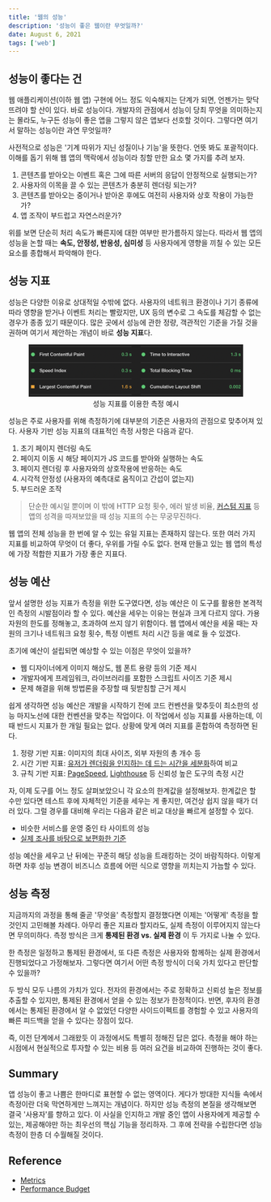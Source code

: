```yaml
---
title: '웹의 성능'
description: '성능이 좋은 웹이란 무엇일까?'
date: August 6, 2021
tags: ['web']
---
```


## 성능이 좋다는 건

웹 애플리케이션(이하 웹 앱) 구현에 어느 정도 익숙해지는 단계가 되면, 언젠가는 맞닥뜨려야 할 산이 있다. 바로 성능이다. 개발자의 관점에서 성능이 당최 무엇을 의미하는지는 몰라도, 누구든 성능이 좋은 앱을 그렇지 않은 앱보다 선호할 것이다. 그렇다면 여기서 말하는 성능이란 과연 무엇일까?

사전적으로 성능은 '기계 따위가 지닌 성질이나 기능'을 뜻한다. 언뜻 봐도 포괄적이다. 이해를 돕기 위해 웹 앱의 맥락에서 성능이라 칭할 만한 요소 몇 가지를 추려 보자.

1. 콘텐츠를 받아오는 이벤트 혹은 그에 따른 서버의 응답이 안정적으로 실행되는가?
2. 사용자의 이목을 끌 수 있는 콘텐츠가 충분히 렌더링 되는가?
3. 콘텐츠를 받아오는 중이거나 받아온 후에도 여전히 사용자와 상호 작용이 가능한가?
4. 앱 조작이 부드럽고 자연스러운가?

위를 보면 단순히 처리 속도가 빠른지에 대한 여부만 판가름하지 않는다. 따라서 웹 앱의 성능을 논할 때는 **속도, 안정성, 반응성, 심미성** 등 사용자에게 영향을 끼칠 수 있는 모든 요소를 종합해서 파악해야 한다.

## 성능 지표

성능은 다양한 이유로 상대적일 수밖에 없다. 사용자의 네트워크 환경이나 기기 종류에 따라 영향을 받거나 이벤트 처리는 빨랐지만, UX 등의 변수로 그 속도를 체감할 수 없는 경우가 종종 있기 때문이다. 많은 곳에서 성능에 관한 정량, 객관적인 기준을 가질 것을 권하며 여기서 제안하는 개념이 바로 **성능 지표**다.

<figure>
  <img src="../../images/body/web-performance-metrics.png" alt="웹 성능 측정 예시" />
  <figcaption align = "center">성능 지표를 이용한 측정 예시</figcaption>
</figure>

성능은 주로 사용자를 위해 측정하기에 대부분의 기준은 사용자의 관점으로 맞추어져 있다. 사용자 기반 성능 지표의 대표적인 측정 사항은 다음과 같다.

1. 초기 페이지 렌더링 속도
2. 페이지 이동 시 해당 페이지가 JS 코드를 받아와 실행하는 속도
3. 페이지 렌더링 후 사용자와의 상호작용에 반응하는 속도
4. 시각적 안정성 (사용자의 예측대로 움직이고 간섭이 없는지)
5. 부드러운 조작

> 단순한 예시일 뿐이며 이 밖에 HTTP 요청 횟수, 에러 발생 비율, [커스텀 지표](https://web.dev/custom-metrics/) 등 앱의 성격을 따져보았을 때 성능 지표의 수는 무궁무진하다.

웹 앱의 전체 성능을 한 번에 알 수 있는 유일 지표는 존재하지 않는다. 또한 여러 가지 지표를 비교하여 무엇이 더 좋다, 우위를 가릴 수도 없다. 현재 만들고 있는 웹 앱의 특성에 가장 적합한 지표가 가장 좋은 지표다.

## 성능 예산

앞서 설명한 성능 지표가 측정을 위한 도구였다면, 성능 예산은 이 도구를 활용한 본격적인 측정의 시발점이라 할 수 있다. 예산을 세우는 이유는 현실과 크게 다르지 않다. 가용 자원의 한도를 정해놓고, 초과하여 쓰지 않기 위함이다. 웹 앱에서 예산을 세울 때는 자원의 크기나 네트워크 요청 횟수, 특정 이벤트 처리 시간 등을 예로 들 수 있겠다.

초기에 예산이 설립되면 예상할 수 있는 이점은 무엇이 있을까?

- 웹 디자이너에게 이미지 해상도, 웹 폰트 용량 등의 기준 제시
- 개발자에게 프레임워크, 라이브러리를 포함한 스크립트 사이즈 기준 제시
- 문제 해결을 위해 방법론을 주장할 때 뒷받침할 근거 제시

쉽게 생각하면 성능 예산은 개발을 시작하기 전에 코드 컨벤션을 맞추듯이 최소한의 성능 마지노선에 대한 컨벤션을 맞추는 작업이다. 이 작업에서 성능 지표를 사용하는데, 이때 반드시 지표가 한 개일 필요는 없다. 상황에 맞게 여러 지표를 혼합하여 측정하면 된다.

1. 정량 기반 지표: 이미지의 최대 사이즈, 외부 자원의 총 개수 등
2. 시간 기반 지표: [유저가 렌더링을 인지하는 데 드는 시간을 세분화](https://dev.to/codesensei/user-centric-performance-metrics-what-are-they-55dm)하여 비교
3. 규칙 기반 지표: [PageSpeed](https://developers.google.com/speed/pagespeed/insights/), [Lighthouse](https://developers.google.com/web/tools/lighthouse) 등 신뢰성 높은 도구의 측정 시간

자, 이제 도구를 어느 정도 살펴보았으니 각 요소의 한계값을 설정해보자. 한계값은 할 수만 있다면 테스트 후에 자체적인 기준을 세우는 게 좋지만, 여건상 쉽지 않을 때가 더러 있다. 그럴 경우를 대비해 우리는 다음과 같은 비교 대상을 빠르게 설정할 수 있다.

- 비슷한 서비스를 운영 중인 타 사이트의 성능
- [실제 조사를 바탕으로 보편화한 기준](https://web.dev/your-first-performance-budget/#budget-for-quantity-based-metrics)

성능 예산을 세우고 난 뒤에는 꾸준히 해당 성능을 트래킹하는 것이 바람직하다. 이렇게 하면 차후 성능 변경이 비즈니스 흐름에 어떤 식으로 영향을 끼치는지 가늠할 수 있다.

## 성능 측정

지금까지의 과정을 통해 줄곧 '무엇을' 측정할지 결정했다면 이제는 '어떻게' 측정을 할 것인지 고민해볼 차례다. 아무리 좋은 지표라 할지라도, 실제 측정이 이루어지지 않는다면 무의미하다. 측정 방식은 크게 **통제된 환경 vs. 실제 환경** 이 두 가지로 나눌 수 있다.

한 측정은 일정하고 통제된 환경에서, 또 다른 측정은 사용자와 함께하는 실제 환경에서 진행되었다고 가정해보자. 그렇다면 여기서 어떤 측정 방식이 더욱 가치 있다고 판단할 수 있을까?

두 방식 모두 나름의 가치가 있다. 전자의 환경에서는 주로 정확하고 신뢰성 높은 정보를 추출할 수 있지만, 통제된 환경에서 얻을 수 있는 정보가 한정적이다. 반면, 후자의 환경에서는 통제된 환경에서 알 수 없었던 다양한 사이드이펙트를 경험할 수 있고 사용자의 빠른 피드백을 얻을 수 있다는 장점이 있다.

즉, 이전 단계에서 그래왔듯 이 과정에서도 특별히 정해진 답은 없다. 측정을 해야 하는 시점에서 현실적으로 투자할 수 있는 비용 등 여러 요건을 비교하여 진행하는 것이 좋다.

## Summary

앱 성능이 좋고 나쁨은 한마디로 표현할 수 없는 영역이다. 게다가 방대한 지식들 속에서 측정이란 더욱 막연하게만 느껴지는 개념이다. 하지만 성능 측정의 본질을 생각해보면 결국 '사용자'를 향하고 있다. 이 사실을 인지하고 개발 중인 앱이 사용자에게 제공할 수 있는, 제공해야만 하는 최우선의 핵심 기능을 정리하자. 그 후에 전략을 수립한다면 성능 측정이 한층 더 수월해질 것이다.

## Reference

- [Metrics](https://web.dev/metrics/)
- [Performance Budget](https://web.dev/performance-budgets-101/)
